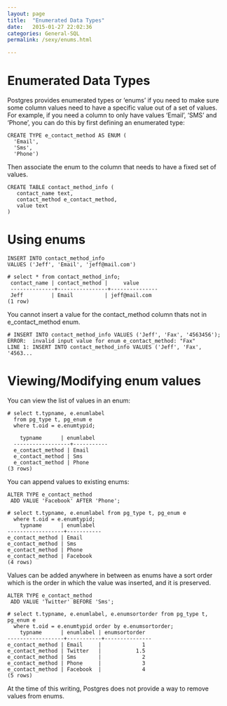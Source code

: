 ```yaml
---
layout: page
title:  "Enumerated Data Types"
date:   2015-01-27 22:02:36
categories: General-SQL
permalink: /sexy/enums.html

---
```


Enumerated Data Types 
=====================

Postgres provides enumerated types or ‘enums’ if you need to make sure some column values need to have a specific value out of a set of values. For example, if you need a column to only have values ‘Email’, ‘SMS’ and ‘Phone’, you can do this by first defining an enumerated type:

    CREATE TYPE e_contact_method AS ENUM (
      'Email', 
      'Sms', 
      'Phone')

Then associate the enum to the column that needs to have a fixed set of values.

    CREATE TABLE contact_method_info (
       contact_name text,
       contact_method e_contact_method,
       value text
    )

Using enums
===========

    INSERT INTO contact_method_info
    VALUES ('Jeff', 'Email', 'jeff@mail.com')

    # select * from contact_method_info;
     contact_name | contact_method |     value     
     --------------+----------------+---------------
     Jeff         | Email          | jeff@mail.com
    (1 row)


You cannot insert a value for the contact_method column thats not in e_contact_method enum.

    # INSERT INTO contact_method_info VALUES ('Jeff', 'Fax', '4563456');
    ERROR:  invalid input value for enum e_contact_method: "Fax"
    LINE 1: INSERT INTO contact_method_info VALUES ('Jeff', 'Fax', '4563...


Viewing/Modifying enum values
=============================

You can view the list of values in an enum:

    # select t.typname, e.enumlabel 
      from pg_type t, pg_enum e 
      where t.oid = e.enumtypid;
      
        typname      | enumlabel
      ------------------+-----------
      e_contact_method | Email
      e_contact_method | Sms
      e_contact_method | Phone
    (3 rows)


You can append values to existing enums:

    ALTER TYPE e_contact_method
     ADD VALUE 'Facebook' AFTER 'Phone';

    # select t.typname, e.enumlabel from pg_type t, pg_enum e 
      where t.oid = e.enumtypid;
        typname      | enumlabel
    ------------------+-----------
    e_contact_method | Email
    e_contact_method | Sms
    e_contact_method | Phone
    e_contact_method | Facebook
    (4 rows)


Values can be added anywhere in between as enums have a sort order which is the order in which the value was inserted, and it is preserved.

    ALTER TYPE e_contact_method
     ADD VALUE 'Twitter' BEFORE 'Sms';

    # select t.typname, e.enumlabel, e.enumsortorder from pg_type t, pg_enum e 
      where t.oid = e.enumtypid order by e.enumsortorder;
        typname      | enumlabel | enumsortorder
    ------------------+-----------+---------------
    e_contact_method | Email     |             1
    e_contact_method | Twitter   |           1.5
    e_contact_method | Sms       |             2
    e_contact_method | Phone     |             3
    e_contact_method | Facebook  |             4
    (5 rows)


At the time of this writing, Postgres does not provide a way to remove values from enums.
